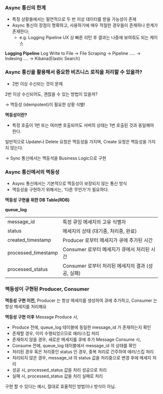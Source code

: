 ### Async 통신의 한계

- 특정 상황들에서는 필연적으로 두 번 이상 데이터를 받을 가능성이 존재
- Async 통신의 장점이 명확하고, 사용하기에 매우 적절한 경우들이 존재하나 한계가 존재한다;
    - e.g. Logging Pipeline UX 상 빠른 리턴 후 결과는 나중에 보여줘도 되는 케이스

**Logging Pipeline**
Log Write to File -> File Scraping -> Pipeline ..... -> Indexing .... -> Kibana(Elastic Search)

### Async 통신을 활용해서 중요한 비즈니스 로직을 처리할 수 있을까?

- 2번 이상 수신되는 것이 문제

2번 이상 수신되어도, 괜찮을 수 있는 방법이 있을까?

→ 멱등성 (idempotent)이 필요한 상황 식별!

**멱등성이란?**

- 특정 호출이 1번 또는 여러변 호출되어도 서버의 상태는 1번 호출된 것과 동일해야 한다.

일반적으로 Update나 Delete 요청은 멱등성을 가지며, Create 요청은 멱등성을 가지지 않는다.

→ Sync 통신에서는 멱등석을 Business Logic으로 구현

### Async 통신에서의 멱등성

- Async 통신에서는 기본적으로 멱등성이 보장되지 않는 통신 방식
- 멱등성을 구현하기 위해서는, ‘다른 무언가’가 필요하다.

**멱등성 구현을 위한 DB Table(RDB)**

**queue_log**

|  |  |
| --- | --- |
| message_id | 특정 큐잉 메세지의 고유 식별자 |
| status | 메세지의 상태 (대기중, 처리중, 완료) |
| created_timestamp | Producer 로부터 메세지가 큐에 추가된 시간 |
| processed_timestamp | Consumer 로부터 메세지가 큐에서 처리된 시간 |
| processed_status | Consumer 로부터 처리된 메세지의 결과 (성공, 실패) |

### **멱등성이 구현된 Producer, Consumer**

**멱등성 구현 이전,**
Producer 는 항상 메세지를 생성하여 큐에 추가하고, Consumer 는 항상 메세지를 처리해요

**멱등성 구현 이후**
Message Produce 시,

- Produce 전에, queue_log 테이블에 동일한 message_id 가 존재하는지 확인
- 존재할 경우, 이미 수행되었으므로 에러/스킵 처리
- 존재하지 않을 경우, 새로운 메세지를 큐에 추가
  Message Consume 시,
- Consume 전에, queue_log 테이블에서 message_id 의 상태를 확인
- 처리된 경우 혹은 처리중인 status 인 경우, 중복 처리로 간주하여 에러/스킵 처리
- 처리되지 않은 경우, message_id 의 status 값을 처리중으로 변경 후에 메세지 처리
- 성공 시, processed_status 값을 처리 성공으로 처리
- 실패 시, processed_status 값을 처리 실패로 처리

구현 할 수 있다는 예시, 절대로 효율적인 방법이나 방식이 아님.